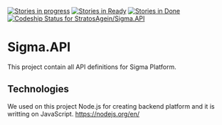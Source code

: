 [![Stories in progress](https://badge.waffle.io/StratosAgein/Sigma.API.svg?label=In%20Progress&title=In%20Progress)](http://waffle.io/StratosAgein/Sigma.API) [![Stories in Ready](https://badge.waffle.io/StratosAgein/Sigma.API.png?label=ready&title=Ready)](https://waffle.io/StratosAgein/Sigma.API) [![Stories in Done](https://badge.waffle.io/StratosAgein/Sigma.API.svg?label=done&title=Done)](http://waffle.io/StratosAgein/Sigma.API)[ ![Codeship Status for StratosAgein/Sigma.API](https://codeship.com/projects/2f9cb700-9c44-0133-fb94-2209b3e2f1f8/status?branch=master)](https://codeship.com/projects/127069)
# Sigma.API
This project contain all API definitions for Sigma Platform.

## Technologies
We used on this project Node.js for creating backend platform and it is writting on JavaScript. https://nodejs.org/en/
